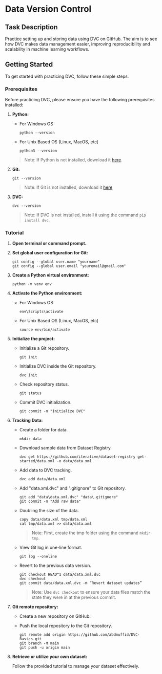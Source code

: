 # Data Version Control

## Task Description

Practice setting up and storing data using DVC on GitHub. The aim is to see how DVC makes data management easier, improving reproducibility and scalability in machine learning workflows.

## Getting Started

To get started with practicing DVC, follow these simple steps.

### Prerequisites

Before practicing DVC, please ensure you have the following prerequisites installed:

1. **Python:**
    - For Windows OS
        ```
        python --version 
        ```
        
    - For Unix Based OS (Linux, MacOS, etc)
        ```
        python3 --version 
        ```
    > Note: If Python is not installed, download it [here](https://www.python.org/downloads/).

2. **Git:**
    ```
    git --version 
    ```
    > Note: If Git is not installed, download it [here](https://git-scm.com/downloads).

3. **DVC:**
  	```
    dvc --version 
    ```
  	> Note: If DVC is not installed, install it using the command `pip install dvc`.

### Tutorial

1. **Open terminal or command prompt.**

2. **Set global user configuration for Git:**
    ```
    git config --global user.name "yourname"
    git config --global user.email "youremail@gmail.com"
    ```

3. **Create a Python virtual environment:**
    ```
    python -m venv env
    ```

4. **Activate the Python environment:**
    - For Windows OS
      ```
      env\Scripts\activate
      ```
      
    - For Unix Based OS (Linux, MacOS, etc)
      ```
      source env/bin/activate
      ```

5. **Initialize the project:**

    - Initialize a Git repository.
      ```
      git init
      ```

    - Initialize DVC inside the Git repository.
      ```
      dvc init
      ```

    - Check repository status.
      ```
      git status
      ```

    - Commit DVC initialization.
      ```
      git commit -m "Initialize DVC"
      ```

6. **Tracking Data:**

    - Create a folder for data.
      ```
      mkdir data
      ```

    - Download sample data from Dataset Registry.
      ```
      dvc get https://github.com/iterative/dataset-registry get-started/data.xml -o data/data.xml
      ```

    - Add data to DVC tracking.
      ```
      dvc add data/data.xml
      ```

    - Add "data.xml.dvc" and ".gitignore" to Git repository.
      ```
      git add "data\data.xml.dvc" "data\.gitignore"
      git commit -m "Add raw data"
      ```

    - Doubling the size of the data.
      ```
      copy data/data.xml tmp/data.xml
      cat tmp/data.xml >> data/data.xml
      ```
      > Note: First, create the tmp folder using the command `mkdir tmp`.

    - View Git log in one-line format.
      ```
      git log --oneline
      ```

    - Revert to the previous data version.
      ```
      git checkout HEAD^1 data/data.xml.dvc
      dvc checkout
      git commit data/data.xml.dvc -m “Revert dataset updates”
      ```
      > Note: Use `dvc checkout` to ensure your data files match the state they were in at the previous commit.

7. **Git remote repository:**

    - Create a new repository on GitHub.

    - Push the local repository to the Git repository.
      ```
      git remote add origin https://github.com/abdmuffid/DVC-Basics.git
      git branch -M main
      git push -u origin main
      ```

8. **Retrieve or utilize your own dataset:**

    Follow the provided tutorial to manage your dataset effectively.
